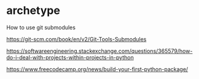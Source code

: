 # archetype
How to use git submodules


https://git-scm.com/book/en/v2/Git-Tools-Submodules

https://softwareengineering.stackexchange.com/questions/365579/how-do-i-deal-with-projects-within-projects-in-python

https://www.freecodecamp.org/news/build-your-first-python-package/
